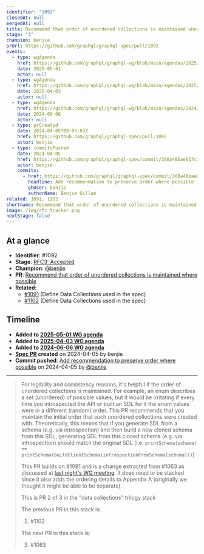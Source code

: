 ```yaml
---
identifier: "1092"
closedAt: null
mergedAt: null
title: Recommend that order of unordered collections is maintained where possible
stage: "3"
champion: benjie
prUrl: https://github.com/graphql/graphql-spec/pull/1092
events:
  - type: wgAgenda
    href: https://github.com/graphql/graphql-wg/blob/main/agendas/2025/05-May/01-wg-primary.md
    date: 2025-05-01
    actor: null
  - type: wgAgenda
    href: https://github.com/graphql/graphql-wg/blob/main/agendas/2025/04-Apr/03-wg-primary.md
    date: 2025-04-03
    actor: null
  - type: wgAgenda
    href: https://github.com/graphql/graphql-wg/blob/main/agendas/2024/06-Jun/06-wg-primary.md
    date: 2024-06-06
    actor: null
  - type: prCreated
    date: 2024-04-05T09:05:03Z
    href: https://github.com/graphql/graphql-spec/pull/1092
    actor: benjie
  - type: commitsPushed
    date: 2024-04-05
    href: https://github.com/graphql/graphql-spec/commit/368a48bae017c126b700d4db442b9f8d8090029c
    actor: benjie
    commits:
      - href: https://github.com/graphql/graphql-spec/commit/368a48bae017c126b700d4db442b9f8d8090029c
        headline: Add recommendation to preserve order where possible
        ghUser: benjie
        authorName: Benjie Gillam
related: 1091, 1102
shortname: Recommend that order of unordered collections is maintained where possible
image: /img/rfc_tracker.png
nextStage: false
---
```


## At a glance

- **Identifier**: #1092
- **Stage**: [RFC3: Accepted](https://github.com/graphql/graphql-spec/blob/main/CONTRIBUTING.md#stage-3-accepted)
- **Champion**: [@benjie](https://github.com/benjie)
- **PR**: [Recommend that order of unordered collections is maintained where possible](https://github.com/graphql/graphql-spec/pull/1092)
- **Related**:
  - [#1091](/rfcs/1091 "Define Data Collections used in the spec / RFCS") (Define Data Collections used in the spec)
  - [#1102](/rfcs/1102 "Define Data Collections used in the spec / RFC3") (Define Data Collections used in the spec)

<!-- BEGIN_CUSTOM_TEXT -->



<!-- END_CUSTOM_TEXT -->

## Timeline

- **Added to [2025-05-01 WG agenda](https://github.com/graphql/graphql-wg/blob/main/agendas/2025/05-May/01-wg-primary.md)**
- **Added to [2025-04-03 WG agenda](https://github.com/graphql/graphql-wg/blob/main/agendas/2025/04-Apr/03-wg-primary.md)**
- **Added to [2024-06-06 WG agenda](https://github.com/graphql/graphql-wg/blob/main/agendas/2024/06-Jun/06-wg-primary.md)**
- **[Spec PR](https://github.com/graphql/graphql-spec/pull/1092) created** on 2024-04-05 by benjie
- **Commit pushed**: [Add recommendation to preserve order where possible](https://github.com/graphql/graphql-spec/commit/368a48bae017c126b700d4db442b9f8d8090029c) on 2024-04-05 by [@benjie](https://github.com/benjie)

<!-- VERBATIM -->

---

> For legibility and consistency reasons, it's helpful if the order of unordered collections is maintained. For example, an enum describes a set (unordered) of possible values, but it would be irritating if every time you introspected the API or built an SDL for it the enum values were in a different (random) order. This PR recommends that you maintain the initial order that such unordered collections were created with. Theoretically, this means that if you generate SDL from a schema (e.g. via introspection) and then build a new cloned schema from this SDL, generating SDL from this cloned schema (e.g. via introspection) should match the original SDL (i.e. `printSchema(schema) == printSchema(buildClientSchema(introspectionFromSchema(schema)))`)
> 
> This PR builds on #1091 and is a change extracted from #1063 as discussed at [last night's WG meeting](https://github.com/graphql/graphql-wg/blob/main/notes/2024/2024-04.md#ordering-of-schema-elements-10m-benjie). It does need to be stacked since it also adds the ordering details to Appendix A (originally we thought it might be able to be separate).
> 
> This is PR 2 of 3 in the "data collections" trilogy stack
> 
> The previous PR in this stack is:
> 
> 1. #1102
> 
> The next PR in this stack is:
> 
> 3. #1063
